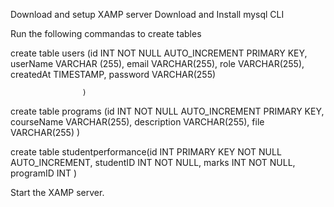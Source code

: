Download and setup XAMP server
Download and Install mysql CLI

Run the following commandas to create tables

create table users (id INT NOT NULL AUTO_INCREMENT PRIMARY KEY,
                    userName VARCHAR (255),
                    email VARCHAR(255),
                    role VARCHAR(255),
                    createdAt TIMESTAMP,
                    password VARCHAR(255)

                    )

create table programs (id INT NOT NULL AUTO_INCREMENT PRIMARY KEY,
                        courseName VARCHAR(255),
                        description VARCHAR(255),
                        file VARCHAR(255)
                        )

create table studentperformance(id INT PRIMARY KEY NOT NULL AUTO_INCREMENT,
                                studentID INT NOT NULL,
                                marks INT NOT NULL,
                                programID INT
                                )

Start the XAMP server.



